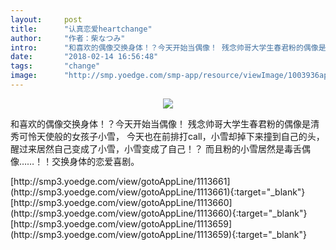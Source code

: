 ```yaml
---
layout:     post
title:      "认真恋爱heartchange"
author:     "作者：柴なつみ"
intro:      "和喜欢的偶像交换身体！？今天开始当偶像！ 残念帅哥大学生春君粉的偶像是清秀可怜天使般的女孩子小雪， 今天也在前排打call，小雪却掉下来撞到自己的头， 醒过来居然自己变成了小雪，小雪变成了自己！？ 而且粉的小雪居然是毒舌偶像……！！交换身体的恋爱喜剧。"
date:       "2018-02-14 16:56:48"
tags:       "change"
image:      "http://smp.yoedge.com/smp-app/resource/viewImage/1003936appline.png"
---
```

<div style="text-align: center">
<p><img src="http://smp.yoedge.com/smp-app/resource/viewImage/1003936appline.png"/></p>
</div>
<p class="post-meta">
<span>和喜欢的偶像交换身体！？今天开始当偶像！ 残念帅哥大学生春君粉的偶像是清秀可怜天使般的女孩子小雪， 今天也在前排打call，小雪却掉下来撞到自己的头， 醒过来居然自己变成了小雪，小雪变成了自己！？ 而且粉的小雪居然是毒舌偶像……！！交换身体的恋爱喜剧。</span>
</p>
[http://smp3.yoedge.com/view/gotoAppLine/1113661](http://smp3.yoedge.com/view/gotoAppLine/1113661){:target="_blank"}
[http://smp3.yoedge.com/view/gotoAppLine/1113660](http://smp3.yoedge.com/view/gotoAppLine/1113660){:target="_blank"}
[http://smp3.yoedge.com/view/gotoAppLine/1113659](http://smp3.yoedge.com/view/gotoAppLine/1113659){:target="_blank"}


